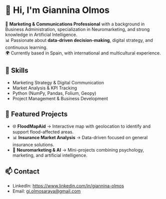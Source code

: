 # 👋 Hi, I'm Giannina Olmos  

💼 **Marketing & Communications Professional** with a background in Business Administration, specialization in Neuromarketing, and strong knowledge in Artificial Intelligence.  
📊 Passionate about **data-driven decision-making**, digital strategy, and continuous learning.  
🌍 Currently based in Spain, with international and multicultural experience.  

## 🔧 Skills
- Marketing Strategy & Digital Communication  
- Market Analysis & KPI Tracking  
- Python (NumPy, Pandas, Folium, Geopy)  
- Project Management & Business Development  

## 📂 Featured Projects
- 🌐 **FloodMapAid** → Interactive map with geolocation to identify and support flood-affected areas.  
- 📊 **Insurance Market Analysis** → Data-driven focused on general insurance solutions.  
- 🎯 **Neuromarketing & AI** → Mini-projects combining psychology, marketing, and artificial intelligence.  

## 📫 Contact
- LinkedIn: https://www.linkedin.com/in/giannina-olmos
- Email: gi.olmosaraya@gmail.com
